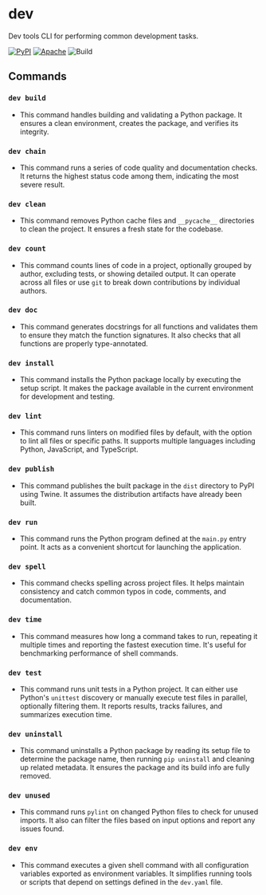 # dev
Dev tools CLI for performing common development tasks.

<a href="https://pypi.org/project/dev-star/"><img alt="PyPI" src="https://img.shields.io/pypi/v/dev-star?color=green&label=PyPI%20Package"></a>
<a href="https://opensource.org/licenses/Apache-2.0"><img alt="Apache" src="https://img.shields.io/badge/License-Apache%202.0-blue.svg"></a>
<img alt="Build" src="https://terrytm.com/api/wain.php?route=badge&name=dev">

## Commands
### `dev build`
- This command handles building and validating a Python package. It ensures a clean environment, creates the package, and verifies its integrity.

### `dev chain`
- This command runs a series of code quality and documentation checks. It returns the highest status code among them, indicating the most severe result.

### `dev clean`
- This command removes Python cache files and `__pycache__` directories to clean the project. It ensures a fresh state for the codebase.

### `dev count`
- This command counts lines of code in a project, optionally grouped by author, excluding tests, or showing detailed output. It can operate across all files or use `git` to break down contributions by individual authors.

### `dev doc`
- This command generates docstrings for all functions and validates them to ensure they match the function signatures. It also checks that all functions are properly type-annotated.

### `dev install`
- This command installs the Python package locally by executing the setup script. It makes the package available in the current environment for development and testing.

### `dev lint`
- This command runs linters on modified files by default, with the option to lint all files or specific paths. It supports multiple languages including Python, JavaScript, and TypeScript.

### `dev publish`
- This command publishes the built package in the `dist` directory to PyPI using Twine. It assumes the distribution artifacts have already been built.

### `dev run`
- This command runs the Python program defined at the `main.py` entry point. It acts as a convenient shortcut for launching the application.

### `dev spell`
- This command checks spelling across project files. It helps maintain consistency and catch common typos in code, comments, and documentation.

### `dev time`
- This command measures how long a command takes to run, repeating it multiple times and reporting the fastest execution time. It's useful for benchmarking performance of shell commands.

### `dev test`
- This command runs unit tests in a Python project. It can either use Python's `unittest` discovery or manually execute test files in parallel, optionally filtering them. It reports results, tracks failures, and summarizes execution time.

### `dev uninstall`
- This command uninstalls a Python package by reading its setup file to determine the package name, then running `pip uninstall` and cleaning up related metadata. It ensures the package and its build info are fully removed.

### `dev unused`
- This command runs `pylint` on changed Python files to check for unused imports. It also can filter the files based on input options and report any issues found.

### `dev env`
- This command executes a given shell command with all configuration variables exported as environment variables. It simplifies running tools or scripts that depend on settings defined in the `dev.yaml` file.

